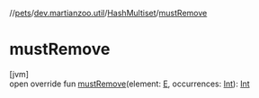//[pets](../../../index.md)/[dev.martianzoo.util](../index.md)/[HashMultiset](index.md)/[mustRemove](must-remove.md)

# mustRemove

[jvm]\
open override fun [mustRemove](must-remove.md)(element: [E](index.md), occurrences: [Int](https://kotlinlang.org/api/latest/jvm/stdlib/kotlin/-int/index.html)): [Int](https://kotlinlang.org/api/latest/jvm/stdlib/kotlin/-int/index.html)
